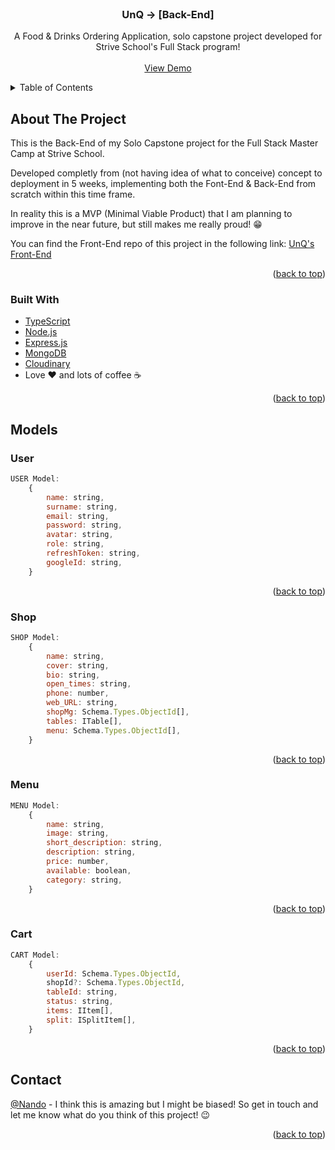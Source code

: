 <div id="top"></div>

<!-- PROJECT LOGO -->
<br />
<div align="center">
  <!-- <a href="https://github.com/Nando-C/UnQ-BE">
    <img src="" alt="Logo" height="100">
  </a> -->

<h3 align="center">UnQ -> [Back-End]</h3>

  <p align="center">
    A Food & Drinks Ordering Application, solo capstone project developed for Strive School's Full Stack program!
    <br />
    <br />
    <a href="#try-customer-interface">View Demo</a>
    <!-- ·
    <a href="https://github.com/Nando-C/UnQ-BE/issues">Report Bug</a> -->
  </p>
</div>

<!-- TABLE OF CONTENTS -->
<details>
  <summary>Table of Contents</summary>
  <ol>
    <li>
      <a href="#about-the-project">About The Project</a>
      <ul>
        <li><a href="#built-with">Built With</a></li>
      </ul>
    </li>
    <li><a href="#contact">Contact</a></li>
  </ol>
</details>

<!-- ABOUT THE PROJECT -->

## About The Project

<!-- [![Product Name Screen Shot][product-screenshot]](https://example.com) -->

This is the Back-End of my Solo Capstone project for the Full Stack Master Camp at Strive School.

Developed completly from (not having idea of what to conceive) concept to deployment in 5 weeks, implementing both the Font-End & Back-End from scratch within this time frame.

In reality this is a MVP (Minimal Viable Product) that I am planning to improve in the near future, but still makes me really proud! 😁

You can find the Front-End repo of this project in the following link: [UnQ's Front-End](https://github.com/Nando-C/UnQ-FE)

<p align="right">(<a href="#top">back to top</a>)</p>

### Built With

- [TypeScript](https://typescriptlang.org/)
- [Node.js](https://nodejs.org/)
- [Express.js](https://expressjs.com/)
- [MongoDB](https://www.mongodb.com/)
- [Cloudinary](https://cloudinary.com)
- Love ❤️ and lots of coffee ☕️

<p align="right">(<a href="#top">back to top</a>)</p>

<!-- MODELS EXAMPLES -->

## Models

### User

```js
USER Model:
    {
        name: string,
        surname: string,
        email: string,
        password: string,
        avatar: string,
        role: string,
        refreshToken: string,
        googleId: string,
    }
```

<p align="right">(<a href="#top">back to top</a>)</p>

### Shop

```js
SHOP Model:
    {
        name: string,
        cover: string,
        bio: string,
        open_times: string,
        phone: number,
        web_URL: string,
        shopMg: Schema.Types.ObjectId[],
        tables: ITable[],
        menu: Schema.Types.ObjectId[],
    }
```

<p align="right">(<a href="#top">back to top</a>)</p>

### Menu

```js
MENU Model:
    {
        name: string,
        image: string,
        short_description: string,
        description: string,
        price: number,
        available: boolean,
        category: string,
    }
```

<p align="right">(<a href="#top">back to top</a>)</p>

### Cart

```js
CART Model:
    {
        userId: Schema.Types.ObjectId,
        shopId?: Schema.Types.ObjectId,
        tableId: string,
        status: string,
        items: IItem[],
        split: ISplitItem[],
    }
```

<p align="right">(<a href="#top">back to top</a>)</p>

<!-- CONTACT -->

## Contact

[@Nando](https://hernando-crespo.vercel.app/) - I think this is amazing but I might be biased! So get in touch and let me know what do you think of this project! 😉

<p align="right">(<a href="#top">back to top</a>)</p>
